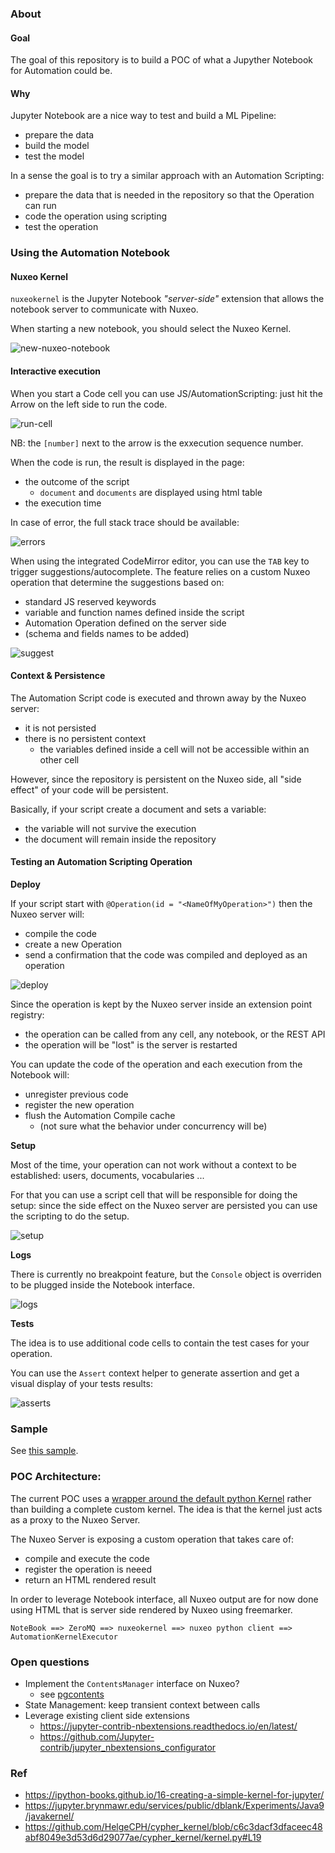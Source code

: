 ### About

#### Goal

The goal of this repository is to build a POC of what a Jupyther Notebook for Automation could be.

#### Why

Jupyter Notebook are a nice way to test and build a ML Pipeline:

 - prepare the data
 - build the model
 - test the model

In a sense the goal is to try a similar approach with an Automation Scripting:

 - prepare the data that is needed in the repository so that the Operation can run
 - code the operation using scripting
 - test the operation

### Using the Automation Notebook

#### Nuxeo Kernel

`nuxeokernel` is the Jupyter Notebook *"server-side"* extension that allows the notebook server to communicate with Nuxeo.

When starting a new notebook, you should select the Nuxeo Kernel.

![new-nuxeo-notebook](imgs/new-nxnb.png)

#### Interactive execution

When you start a Code cell you can use JS/AutomationScripting: just hit the Arrow on the left side to run the code.

![run-cell](imgs/run.png)

NB: the `[number]` next to the arrow is the exxecution sequence number.

When the code is run, the result is displayed in the page:

 - the outcome of the script
 	- `document` and `documents` are displayed using html table
 - the execution time

In case of error, the full stack trace should be available:

![errors](imgs/error.png)

When using the integrated CodeMirror editor, you can use the `TAB` key to trigger suggestions/autocomplete.
The feature relies on a custom Nuxeo operation that determine the suggestions based on:

 - standard JS reserved keywords
 - variable and function names defined inside the script
 - Automation Operation defined on the server side
 - (schema and fields names to be added)

![suggest](imgs/suggest.png)

#### Context & Persistence

The Automation Script code is executed and thrown away by the Nuxeo server:

 - it is not persisted
 - there is no persistent context 
 	- the variables defined inside a cell will not be accessible within an other cell

However, since the repository is persistent on the Nuxeo side, all "side effect" of your code will be persistent.

Basically, if your script create a document and sets a variable:
 - the variable will not survive the execution
 - the document will remain inside the repository

#### Testing an Automation Scripting Operation

**Deploy**

If your script start with `@Operation(id = "<NameOfMyOperation>")` then the Nuxeo server will:

 - compile the code
 - create a new Operation 
 - send a confirmation that the code was compiled and deployed as an operation

![deploy](imgs/deploy.png)

Since the operation is kept by the Nuxeo server inside an extension point registry:

 - the operation can be called from any cell, any notebook, or the REST API
 - the operation will be "lost" is the server is restarted

You can update the code of the operation and each execution from the Notebook will:

 - unregister previous code
 - register the new operation
 - flush the Automation Compile cache 
 	- (not sure what the behavior under concurrency will be)

**Setup**

Most of the time, your operation can not work without a context to be established: users, documents, vocabularies ...

For that you can use a script cell that will be responsible for doing the setup: since the side effect on the Nuxeo server are persisted you can use the scripting to do the setup.

![setup](imgs/setup.png)

**Logs**

There is currently no breakpoint feature, but the `Console` object is overriden to be plugged inside the Notebook interface.

![logs](imgs/log.png)

**Tests**

The idea is to use additional code cells to contain the test cases for your operation.

You can use the `Assert` context helper to generate assertion and get a visual display of your tests results:

![asserts](imgs/asserts.png)

### Sample

See [this sample](samples/TestingAutomation.ipynb).

### POC Architecture:

The current POC uses a [wrapper around the default python Kernel](https://jupyter-client.readthedocs.io/en/stable/wrapperkernels.html) rather than building a complete custom kernel.
The idea is that the kernel just acts as a proxy to the Nuxeo Server.

The Nuxeo Server is exposing a custom operation that takes care of:

 - compile and execute the code
 - register the operation is neeed
 - return an HTML rendered result

In order to leverage Notebook interface, all Nuxeo output are for now done using HTML that is server side rendered by Nuxeo using freemarker.

    NoteBook ==> ZeroMQ ==> nuxeokernel ==> nuxeo python client ==> AutomationKernelExecutor

### Open questions

 - Implement the `ContentsManager` interface on Nuxeo?
    - see [pgcontents](https://github.com/quantopian/pgcontents) 
 - State Management: keep transient context between calls
 - Leverage existing client side extensions
 	- https://jupyter-contrib-nbextensions.readthedocs.io/en/latest/
    - https://github.com/Jupyter-contrib/jupyter_nbextensions_configurator

### Ref

 - https://ipython-books.github.io/16-creating-a-simple-kernel-for-jupyter/
 - https://jupyter.brynmawr.edu/services/public/dblank/Experiments/Java9/javakernel/
 - https://github.com/HelgeCPH/cypher_kernel/blob/c6c3dacf3dfaceec48abf8049e3d53d6d29077ae/cypher_kernel/kernel.py#L19


